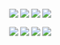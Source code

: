 <a href=""><img src="https://img.shields.io/badge/React-61DAFB?style=flat-square&logo=React&logoColor=white"/></a>
<a href=""><img src="https://img.shields.io/badge/JavaScript-F7DF1E?style=flat-square&logo=JavaScript&logoColor=white"/></a>
<img src="https://img.shields.io/badge/CSS3-1572B6?style=flat-square&logo=CSS3&logoColor=white"/>
<img src="https://img.shields.io/badge/HTML5-E34F26?style=flat-square&logo=HTML5&logoColor=white"/>

<img src="https://img.shields.io/badge/Java-F80000?style=flat-square&logo=Oracle&logoColor=white"/>
<img src="https://img.shields.io/badge/JUnit5-25A162?style=flat-square&logo=JUnit5&logoColor=white"/>

<img src="https://img.shields.io/badge/MySQL-4479A1?style=flat-square&logo=MySQL&logoColor=white"/>
<img src="https://img.shields.io/badge/Neo4j-4581C3?style=flat-square&logo=Neo4j&logoColor=white"/>
